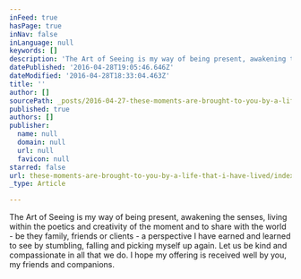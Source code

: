 ```yaml
---
inFeed: true
hasPage: true
inNav: false
inLanguage: null
keywords: []
description: 'The Art of Seeing is my way of being present, awakening the senses, living within the poetics and creativity of the moment and to share with the world - be they family, friends or clients - a perspective I have earned and learned to see by stumbling, falling and picking myself up again. Let us be kind and compassionate in all that we do. I hope my offering is received well by you, my friends and companions. '
datePublished: '2016-04-28T19:05:46.646Z'
dateModified: '2016-04-28T18:33:04.463Z'
title: ''
author: []
sourcePath: _posts/2016-04-27-these-moments-are-brought-to-you-by-a-life-that-i-have-lived.md
published: true
authors: []
publisher:
  name: null
  domain: null
  url: null
  favicon: null
starred: false
url: these-moments-are-brought-to-you-by-a-life-that-i-have-lived/index.html
_type: Article

---
```

The Art of Seeing is my way of being present, awakening the senses, living within the poetics and creativity of the moment and to share with the world - be they family, friends or clients - a perspective I have earned and learned to see by stumbling, falling and picking myself up again. Let us be kind and compassionate in all that we do. I hope my offering is received well by you, my friends and companions.